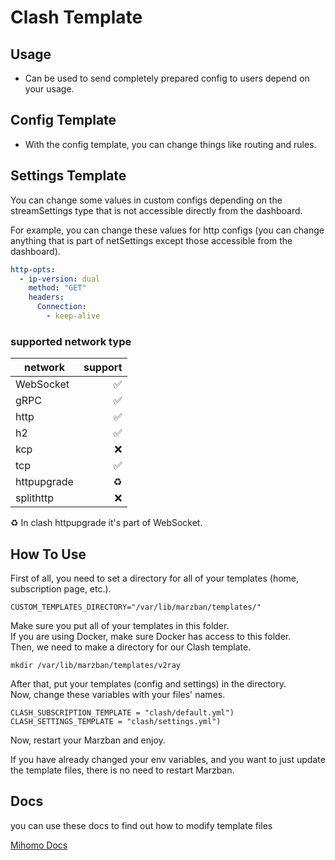 # Clash Template

## Usage
- Can be used to send completely prepared config to users depend on your usage.

## Config Template
- With the config template, you can change things like routing and rules.

## Settings Template
You can change some values in custom configs depending on the streamSettings type that is not accessible directly from the dashboard.

For example, you can change these values for http configs (you can change anything that is part of netSettings except those accessible from the dashboard).
```yaml
http-opts:
  - ip-version: dual
    method: "GET"
    headers:
      Connection:
        - keep-alive
```
### supported network type
| network     | support |
|-------------|--------:|
| WebSocket   |       ✅ |
| gRPC        |       ✅ |
| http        |       ✅ |
| h2          |       ✅ |
| kcp         |       ❌ |
| tcp         |       ✅ |
| httpupgrade |      ♻️ |
| splithttp   |       ❌ |

♻️ In clash httpupgrade it's part of WebSocket.

## How To Use
First of all, you need to set a directory for all of your templates (home, subscription page, etc.).
```shell
CUSTOM_TEMPLATES_DIRECTORY="/var/lib/marzban/templates/"
```
Make sure you put all of your templates in this folder.\
If you are using Docker, make sure Docker has access to this folder.\
Then, we need to make a directory for our Clash template.
```shell
mkdir /var/lib/marzban/templates/v2ray
```
After that, put your templates (config and settings) in the directory.\
Now, change these variables with your files' names.
```shell
CLASH_SUBSCRIPTION_TEMPLATE = "clash/default.yml")
CLASH_SETTINGS_TEMPLATE = "clash/settings.yml")
```
Now, restart your Marzban and enjoy.

If you have already changed your env variables, and you want to just update the template files, there is no need to restart Marzban.

## Docs
you can use these docs to find out how to modify template files

[Mihomo Docs](https://wiki.metacubex.one/en/) 